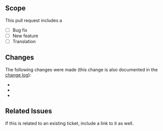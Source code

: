 ## Scope
This pull request includes a

- [ ] Bug fix
- [ ] New feature
- [ ] Translation

## Changes
The following changes were made (this change is also documented in the [change log](https://github.com/kartik-v/yii2-bootstrap4-dropdown/blob/master/CHANGE.md)):

-
-
-

## Related Issues
If this is related to an existing ticket, include a link to it as well.